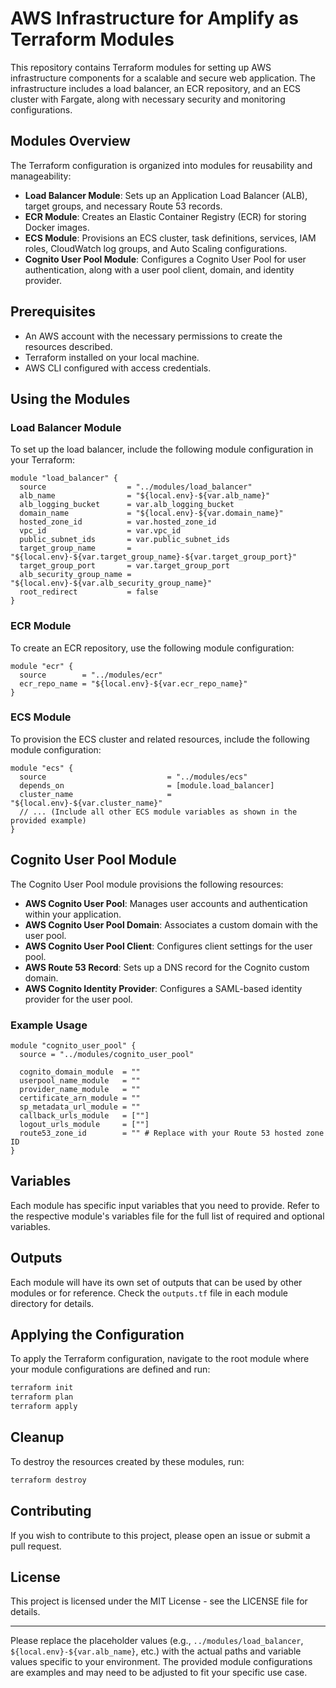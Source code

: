 

# AWS Infrastructure for Amplify as Terraform Modules

This repository contains Terraform modules for setting up AWS infrastructure components for a scalable and secure web application. The infrastructure includes a load balancer, an ECR repository, and an ECS cluster with Fargate, along with necessary security and monitoring configurations.

## Modules Overview

The Terraform configuration is organized into modules for reusability and manageability:

- **Load Balancer Module**: Sets up an Application Load Balancer (ALB), target groups, and necessary Route 53 records.
- **ECR Module**: Creates an Elastic Container Registry (ECR) for storing Docker images.
- **ECS Module**: Provisions an ECS cluster, task definitions, services, IAM roles, CloudWatch log groups, and Auto Scaling configurations.
- **Cognito User Pool Module**: Configures a Cognito User Pool for user authentication, along with a user pool client, domain, and identity provider.

## Prerequisites

- An AWS account with the necessary permissions to create the resources described.
- Terraform installed on your local machine.
- AWS CLI configured with access credentials.

## Using the Modules

### Load Balancer Module

To set up the load balancer, include the following module configuration in your Terraform:

```hcl
module "load_balancer" {
  source                  = "../modules/load_balancer"
  alb_name                = "${local.env}-${var.alb_name}"
  alb_logging_bucket      = var.alb_logging_bucket
  domain_name             = "${local.env}-${var.domain_name}"
  hosted_zone_id          = var.hosted_zone_id
  vpc_id                  = var.vpc_id
  public_subnet_ids       = var.public_subnet_ids
  target_group_name       = "${local.env}-${var.target_group_name}-${var.target_group_port}"
  target_group_port       = var.target_group_port
  alb_security_group_name = "${local.env}-${var.alb_security_group_name}"
  root_redirect           = false
}
```

### ECR Module

To create an ECR repository, use the following module configuration:

```hcl
module "ecr" {
  source        = "../modules/ecr"
  ecr_repo_name = "${local.env}-${var.ecr_repo_name}"
}
```

### ECS Module

To provision the ECS cluster and related resources, include the following module configuration:

```hcl
module "ecs" {
  source                           = "../modules/ecs"
  depends_on                       = [module.load_balancer]
  cluster_name                     = "${local.env}-${var.cluster_name}"
  // ... (Include all other ECS module variables as shown in the provided example)
}
```

## Cognito User Pool Module

The Cognito User Pool module provisions the following resources:

- **AWS Cognito User Pool**: Manages user accounts and authentication within your application.
- **AWS Cognito User Pool Domain**: Associates a custom domain with the user pool.
- **AWS Cognito User Pool Client**: Configures client settings for the user pool.
- **AWS Route 53 Record**: Sets up a DNS record for the Cognito custom domain.
- **AWS Cognito Identity Provider**: Configures a SAML-based identity provider for the user pool.

### Example Usage

```hcl
module "cognito_user_pool" {
  source = "../modules/cognito_user_pool"

  cognito_domain_module  = ""
  userpool_name_module   = ""
  provider_name_module   = ""
  certificate_arn_module = ""
  sp_metadata_url_module = ""
  callback_urls_module   = [""]
  logout_urls_module     = [""]
  route53_zone_id        = "" # Replace with your Route 53 hosted zone ID
}
```

## Variables

Each module has specific input variables that you need to provide. Refer to the respective module's variables file for the full list of required and optional variables.

## Outputs

Each module will have its own set of outputs that can be used by other modules or for reference. Check the `outputs.tf` file in each module directory for details.

## Applying the Configuration

To apply the Terraform configuration, navigate to the root module where your module configurations are defined and run:

```sh
terraform init
terraform plan
terraform apply
```

## Cleanup

To destroy the resources created by these modules, run:

```sh
terraform destroy
```

## Contributing

If you wish to contribute to this project, please open an issue or submit a pull request.

## License

This project is licensed under the MIT License - see the LICENSE file for details.

---

Please replace the placeholder values (e.g., `../modules/load_balancer`, `${local.env}-${var.alb_name}`, etc.) with the actual paths and variable values specific to your environment. The provided module configurations are examples and may need to be adjusted to fit your specific use case.
